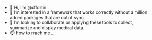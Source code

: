 - 👋 Hi, I’m @dffortin
- 👀 I’m interested in a framework that works correctly without a million added packages that are out of sync!
- 💞️ I’m looking to collaborate on applying these tools to collect, summarize and display medical data.
- 📫 How to reach me ...

<!---
dffortin/dffortin is a ✨ special ✨ repository because its `README.md` (this file) appears on your GitHub profile.
You can click the Preview link to take a look at your changes.
--->
